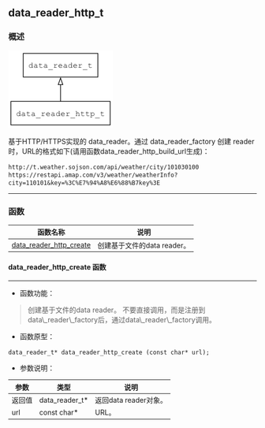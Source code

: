 ## data\_reader\_http\_t
### 概述
![image](images/data_reader_http_t_0.png)

基于HTTP/HTTPS实现的 data_reader。通过 data_reader_factory 创建 reader 时，URL的格式如下(请用函数data_reader_http_build_url生成)：

```
http://t.weather.sojson.com/api/weather/city/101030100
https://restapi.amap.com/v3/weather/weatherInfo?city=110101&key=%3C%E7%94%A8%E6%88%B7key%3E
```
----------------------------------
### 函数
<p id="data_reader_http_t_methods">

| 函数名称 | 说明 | 
| -------- | ------------ | 
| <a href="#data_reader_http_t_data_reader_http_create">data\_reader\_http\_create</a> | 创建基于文件的data reader。 |
#### data\_reader\_http\_create 函数
-----------------------

* 函数功能：

> <p id="data_reader_http_t_data_reader_http_create">创建基于文件的data reader。
> 不要直接调用，而是注册到 data\_reader\_factory后，通过data\_reader\_factory调用。

* 函数原型：

```
data_reader_t* data_reader_http_create (const char* url);
```

* 参数说明：

| 参数 | 类型 | 说明 |
| -------- | ----- | --------- |
| 返回值 | data\_reader\_t* | 返回data reader对象。 |
| url | const char* | URL。 |

